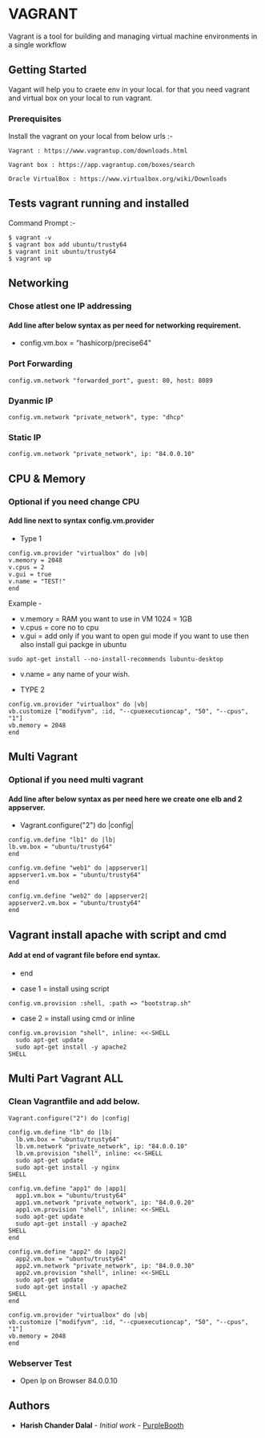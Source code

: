 # VAGRANT

Vagrant is a tool for building and managing virtual machine environments in a single workflow

## Getting Started

Vagant will help you to craete env in your local. for that you need vagrant and virtual box on your local to run vagrant.

### Prerequisites

Install the vagrant on your local from below urls :-

```
Vagrant : https://www.vagrantup.com/downloads.html

Vagrant box : https://app.vagrantup.com/boxes/search

Oracle VirtualBox : https://www.virtualbox.org/wiki/Downloads
```

## Tests vagrant running and installed
Command Prompt :- 

```
$ vagrant -v
$ vagrant box add ubuntu/trusty64
$ vagrant init ubuntu/trusty64
$ vagrant up
``` 

## Networking
### Chose atlest one IP addressing
#### Add line after below syntax as per need for networking requirement.

- config.vm.box = "hashicorp/precise64"

### Port Forwarding
```
config.vm.network "forwarded_port", guest: 80, host: 8089
```

### Dyanmic IP
```
config.vm.network "private_network", type: "dhcp"
```

### Static IP
```
config.vm.network "private_network", ip: "84.0.0.10"
```

## CPU & Memory
### Optional if you need change CPU
#### Add line next to syntax config.vm.provider
- Type 1
```
config.vm.provider "virtualbox" do |vb|
v.memory = 2048
v.cpus = 2
v.gui = true
v.name = "TEST!"
end
```
Example - 
- v.memory = RAM you want to use in VM 1024 = 1GB
- v.cpus = core no to cpu
- v.gui = add only if you want to open gui mode if you want to use then also install gui packge in ubuntu
```
sudo apt-get install --no-install-recommends lubuntu-desktop
```
- v.name = any name of your wish.

- TYPE 2
```
config.vm.provider "virtualbox" do |vb|
vb.customize ["modifyvm", :id, "--cpuexecutioncap", "50", "--cpus", "1"]
vb.memory = 2048
end
```

## Multi Vagrant
### Optional if you need multi vagrant
#### Add line after below syntax as per need here we create one elb and 2 appserver.

- Vagrant.configure("2") do |config|

```
config.vm.define "lb1" do |lb|
lb.vm.box = "ubuntu/trusty64"
end

config.vm.define "web1" do |appserver1|
appserver1.vm.box = "ubuntu/trusty64"
end

config.vm.define "web2" do |appserver2|
appserver2.vm.box = "ubuntu/trusty64"
end
```

## Vagrant install apache with script and cmd
#### Add at end of vagrant file before end syntax.
- end

- case 1 = install using script
```
config.vm.provision :shell, :path => "bootstrap.sh"
```
- case 2 = install using cmd or inline 
```
config.vm.provision "shell", inline: <<-SHELL 
  sudo apt-get update 
  sudo apt-get install -y apache2
SHELL
```

## Multi Part Vagrant ALL
### Clean Vagrantfile and add below.
```
Vagrant.configure("2") do |config|

config.vm.define "lb" do |lb|
  lb.vm.box = "ubuntu/trusty64"
  lb.vm.network "private_network", ip: "84.0.0.10"
  lb.vm.provision "shell", inline: <<-SHELL 
  sudo apt-get update 
  sudo apt-get install -y nginx
SHELL

config.vm.define "app1" do |app1|
  app1.vm.box = "ubuntu/trusty64"
  app1.vm.network "private_network", ip: "84.0.0.20"
  app1.vm.provision "shell", inline: <<-SHELL 
  sudo apt-get update 
  sudo apt-get install -y apache2
SHELL
end

config.vm.define "app2" do |app2|
  app2.vm.box = "ubuntu/trusty64"
  app2.vm.network "private_network", ip: "84.0.0.30"
  app2.vm.provision "shell", inline: <<-SHELL 
  sudo apt-get update 
  sudo apt-get install -y apache2
SHELL
end

config.vm.provider "virtualbox" do |vb|
vb.customize ["modifyvm", :id, "--cpuexecutioncap", "50", "--cpus", "1"]
vb.memory = 2048
end
```
### Webserver Test 

- Open Ip on Browser 84.0.0.10

## Authors

* **Harish Chander Dalal** - *Initial work* - [PurpleBooth](https://github.com/harishchanderdalal)
